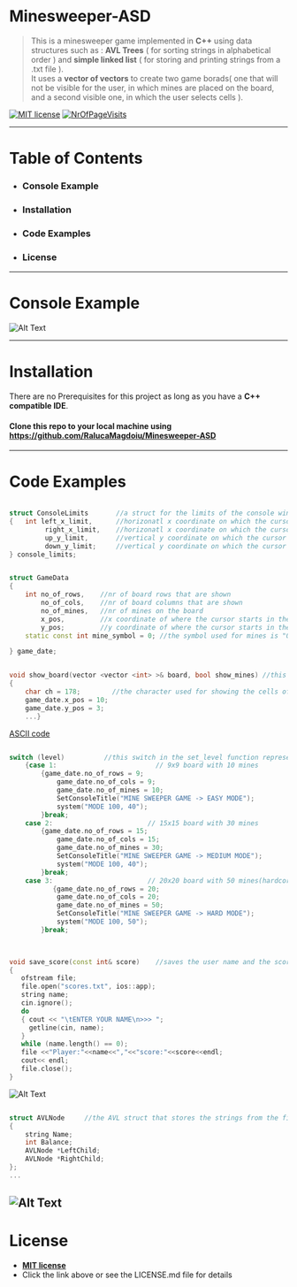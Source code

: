 # Minesweeper-ASD

>This is a minesweeper game implemented in **C++** using data structures such as : **AVL Trees** ( for sorting strings in alphabetical order ) and **simple linked list** ( for storing and printing strings from a .txt file ).                                                                              
>It uses a **vector of vectors** to create two game borads( one that will not be visible for the user, in which mines are placed on the board, and a second visible one, in which the user selects cells ).



 [![MIT license](https://img.shields.io/badge/license-MIT-blue.svg)](https://badges.mit-license.org/)
 [![NrOfPageVisits](http://hits.dwyl.io/RalucaMagdoiu/Minesweeper-ASD.svg)](http://hits.dwyl.io/RalucaMagdoiu/Minesweeper-ASD)
 
---

# Table of Contents 
* ### Console Example
* ### Installation
* ### Code Examples
* ### License

---

# Console Example

![Alt Text](http://g.recordit.co/N4m0v2mQSR.gif)

---

# Installation

There are no Prerequisites for this project as long as you have a **C++ compatible IDE**.


#### Clone this repo to your local machine using  https://github.com/RalucaMagdoiu/Minesweeper-ASD

---

# Code Examples


```C++

struct ConsoleLimits       //a struct for the limits of the console window in which the cursor can move on the board
{   int left_x_limit,      //horizonatl x coordinate on which the cursor can move(left)
         right_x_limit,    //horizonatl x coordinate on which the cursor can move(right)
         up_y_limit,       //vertical y coordinate on which the cursor can move(up)
         down_y_limit;     //vertical y coordinate on which the cursor can move(down)
} console_limits;

```
```C++

struct GameData
{
    int no_of_rows,    //nr of board rows that are shown
        no_of_cols,    //nr of board columns that are shown
        no_of_mines,   //nr of mines on the board
        x_pos,         //x coordinate of where the cursor starts in the console window
        y_pos;         //y coordinate of where the cursor starts in the console window
    static const int mine_symbol = 0; //the symbol used for mines is "0"

} game_date;

```
```C++

void show_board(vector <vector <int> >& board, bool show_mines) //this function shows the visible board in the console and the user can move the cursor from cell to cell using W,A,S,D,w,a,s,d. 
{
    char ch = 178;        //the character used for showing the cells of the board is character 178 in ASCII code
    game_date.x_pos = 10;
    game_date.y_pos = 3;
    ...}

```
[ASCII code](http://www.theasciicode.com.ar/extended-ascii-code/graphic-character-high-density-dotted-ascii-code-178.html)

```C++

switch (level)          //this switch in the set_level function represents the levels of difficulty
    {case 1:                         // 9x9 board with 10 mines
        {game_date.no_of_rows = 9;
            game_date.no_of_cols = 9;
            game_date.no_of_mines = 10;
            SetConsoleTitle("MINE SWEEPER GAME -> EASY MODE");
            system("MODE 100, 40");
        }break;
    case 2:                        // 15x15 board with 30 mines
        {game_date.no_of_rows = 15;
            game_date.no_of_cols = 15;
            game_date.no_of_mines = 30;
            SetConsoleTitle("MINE SWEEPER GAME -> MEDIUM MODE");
            system("MODE 100, 40");
        }break;
    case 3:                        // 20x20 board with 50 mines(hardcore minesweeper)
           {game_date.no_of_rows = 20;
            game_date.no_of_cols = 20;
            game_date.no_of_mines = 50;
            SetConsoleTitle("MINE SWEEPER GAME -> HARD MODE");
            system("MODE 100, 50");
        }break;
        
```
 ```C++

 void save_score(const int& score)    //saves the user name and the score they made in a .txt file in 'Player:NAME,score:SCORE' format
{
    ofstream file;
    file.open("scores.txt", ios::app);
    string name;
    cin.ignore();
    do
    { cout << "\tENTER YOUR NAME\n>>> ";
      getline(cin, name);
    }
    while (name.length() == 0);
    file <<"Player:"<<name<<","<<"score:"<<score<<endl;
    cout<< endl;
    file.close();
}
 
 ```
![Alt Text](http://g.recordit.co/ev4IiTjDIY.gif)

```C++

struct AVLNode     //the AVL struct that stores the strings from the file as nodes and sorts them alphabetically
{
    string Name;
    int Balance;
    AVLNode *LeftChild;
    AVLNode *RightChild;
};
...
```
![Alt Text](http://g.recordit.co/rAee1Df1qx.gif)
---

# License

* **[MIT license](https://opensource.org/licenses/mit-license.php "MIT license")** 
* Click the link above or see the LICENSE.md file for details

